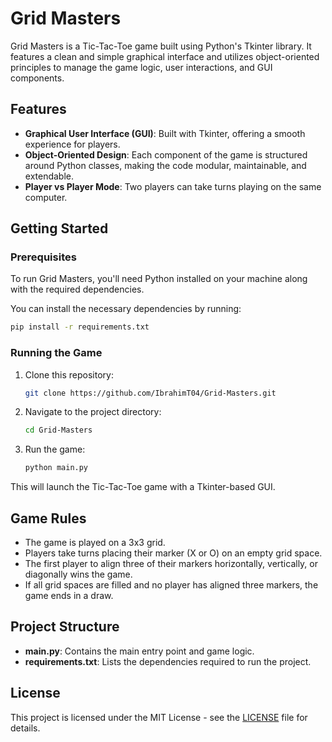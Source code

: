 # Grid Masters

Grid Masters is a Tic-Tac-Toe game built using Python's Tkinter library. It features a clean and simple graphical interface and utilizes object-oriented principles to manage the game logic, user interactions, and GUI components.

## Features

- **Graphical User Interface (GUI)**: Built with Tkinter, offering a smooth experience for players.
- **Object-Oriented Design**: Each component of the game is structured around Python classes, making the code modular, maintainable, and extendable.
- **Player vs Player Mode**: Two players can take turns playing on the same computer.

## Getting Started

### Prerequisites

To run Grid Masters, you'll need Python installed on your machine along with the required dependencies.

You can install the necessary dependencies by running:

```bash
pip install -r requirements.txt
```

### Running the Game

1. Clone this repository:
   ```bash
   git clone https://github.com/IbrahimT04/Grid-Masters.git
   ```
2. Navigate to the project directory:
   ```bash
   cd Grid-Masters
   ```
3. Run the game:
   ```bash
   python main.py
   ```

This will launch the Tic-Tac-Toe game with a Tkinter-based GUI.

## Game Rules

- The game is played on a 3x3 grid.
- Players take turns placing their marker (X or O) on an empty grid space.
- The first player to align three of their markers horizontally, vertically, or diagonally wins the game.
- If all grid spaces are filled and no player has aligned three markers, the game ends in a draw.

## Project Structure

- **main.py**: Contains the main entry point and game logic.
- **requirements.txt**: Lists the dependencies required to run the project.

## License

This project is licensed under the MIT License - see the [LICENSE](LICENSE) file for details.
